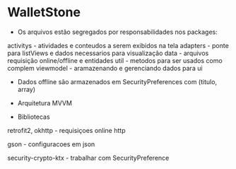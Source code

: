 # WalletStone

- Os arquivos estão segregados por responsabilidades nos packages:

activitys - atividades e conteudos a serem exibidos na tela
adapters - ponte para listViews e dados necessarios para visualização
data - arquivos requisição online/offline e entidades
util - metodos para ser usados como complem
viewmodel - aramazenando e gerenciando dados para ui

- Dados offline são armazenados em SecurityPreferences com (titulo, array)

- Arquitetura MVVM

- Bibliotecas

retrofit2, okhttp - requisiçoes online http

gson - configuracoes em json

security-crypto-ktx - trabalhar com SecurityPreference

